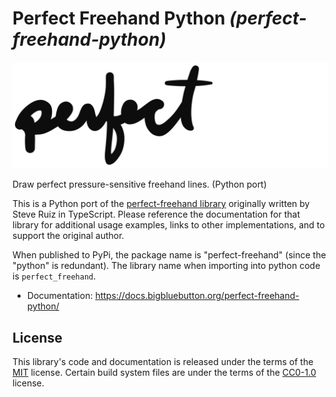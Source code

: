 <!--
SPDX-FileCopyrightText: 2021 Stephen Ruiz Ltd
SPDX-FileCopyrightText: 2022 Calvin Walton

SPDX-License-Identifier: MIT
-->

# Perfect Freehand Python _(perfect-freehand-python)_

![banner](docs/_static/perfect-freehand-logo.svg)

Draw perfect pressure-sensitive freehand lines. (Python port)

This is a Python port of the 
[perfect-freehand library](https://github.com/steveruizok/perfect-freehand)
originally written by Steve Ruiz in TypeScript. Please reference the
documentation for that library for additional usage examples, links to
other implementations, and to support the original author.

When published to PyPi, the package name is "perfect-freehand" (since the "python" is redundant).
The library name when importing into python code is `perfect_freehand`.

* Documentation: https://docs.bigbluebutton.org/perfect-freehand-python/

## License

This library's code and documentation is released under the terms of the [MIT](LICENSES/MIT.txt) license.
Certain build system files are under the terms of the [CC0-1.0](LICENSES/CC0-1.0.txt) license.
